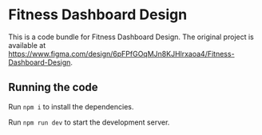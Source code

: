 
 # Fitness Dashboard Design

  This is a code bundle for Fitness Dashboard Design. The original project is available at https://www.figma.com/design/6pFPfGOqMJn8KJHlrxaoa4/Fitness-Dashboard-Design.

  ## Running the code

  Run `npm i` to install the dependencies.

  Run `npm run dev` to start the development server.
  
